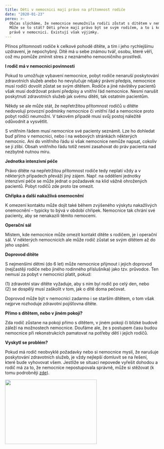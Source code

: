 ```yaml
---
title: Děti v nemocnici mají právo na přítomnost rodiče
date: "2020-01-23"
perex: >-
  Občas slýcháme, že nemocnice neumožnila rodiči zůstat s dítětem v nemocnici.
  Může se to stát? Děti přece mají právo být se svým rodičem, a to i když jsou
  právě v nemocnici. Existují však výjimky.
---
```


<p>Přínos přítomnosti rodiče k celkové pohodě dítěte, a tím i jeho rychlejšímu uzdravení, je nepochybný. Dítě má u sebe známou tvář, osobu, které věří, což mu pomůže zmírnit stres z neznámého nemocničního prostředí.</p><p><strong>I rodič má v nemocnici povinnosti</strong></p><p>Pokud to umožňuje vybavení nemocnice, pobyt rodiče nenaruší poskytování zdravotních služeb anebo ho nevylučuje nějaký právní předpis, nemocnice musí rodiči dovolit zůstat se svým dítětem. Rodiče a jiné návštěvy pacientů však musí dodržovat právní předpisy a vnitřní řád nemocnice. Nesmí narušit poskytnutí zdravotních služeb jak svému dítěti, tak ostatním pacientům.</p><p>Někdy se ale může stát, že nepřetržitou přítomnost rodičů u dítěte nedovolují provozní podmínky nemocnice či vnitřní řád a nemocnice proto pobyt rodiči neumožní. V takovém případě musí svůj postoj náležitě odůvodnit a vysvětlit.</p><p>S vnitřním řádem musí nemocnice své pacienty seznámit. Lze ho dohledat buď přímo v nemocnici, nebo i na webových stránkách některých nemocnic. Ani do vnitřního řádu si však nemocnice nemůže napsat, cokoliv se jí zlíbí. Obsah vnitřního řádu totiž nesmí zasahovat do práv pacienta nad nezbytně nutnou míru.</p><p><strong>Jednotka intenzivní péče</strong></p><p>Právo dítěte na nepřetržitou přítomnost rodiče tedy neplatí vždy a v některých případech převáží jiný zájem. Např. na oddělení jednotky intenzivní péče se může jednat o požadavek na klid vážně ohrožených pacientů. Pobyt rodičů zde proto lze omezit.</p><p><strong>Chřipka a další nakažlivá onemocnění</strong></p><p>K omezení kontaktu může dojít také během zvýšeného výskytu nakažlivých onemocnění – typicky to bývá v období chřipek. Nemocnice tak chrání své pacienty, aby se nenakazili těmito nemocemi.</p><p><strong>Operační sál</strong></p><p>Místem, kde nemocnice může omezit kontakt dítěte s rodičem, je i operační sál. V některých nemocnicích ale může rodič zůstat se svým dítětem až do jeho uspání.</p><p><strong>Doprovod dítěte</strong></p><p>S nejmenšími dětmi (do 6 let) může nemocnice přijmout i jejich doprovod (nejčastěji rodiče nebo jiného rodinného příslušníka) jako tzv. průvodce. Ten nemusí za pobyt v nemocnici platit, pokud:</p><p>(1)&nbsp;zdravotní stav dítěte vyžaduje, aby s ním byl rodič po celý den, nebo<br />(2)&nbsp;se dospělý musí zaškolit v tom, jak o dítě doma pečovat.</p><p>Doprovod může být v nemocnici zadarmo i se starším dítětem, o tom však nejprve rozhoduje zdravotní pojišťovna dítěte.</p><p><strong>Přímo s dítětem, nebo v jiném pokoji?</strong></p><p>Zda rodič zůstane na pokoji přímo s dítětem, v jiném pokoji či blízké budově záleží na možnostech nemocnice. Doufáme ale, že s postupem času budou nemocnice při rekonstrukcích pamatovat na potřeby dětí i jejich rodičů.</p><p><strong>Vyskytl se problém?</strong></p><p>Pokud má rodič neobvyklé požadavky nebo si nemocnice myslí, že narušuje poskytování zdravotních služeb, je vždy nejlepší domluvit se na řešení, které bude vyhovovat všem. Jestliže se situaci nepovede vyřešit dohodou a rodič má za to, že nemocnice nepostupovala správně, může si stěžovat (k tomu podrobněji <a href="https://www.ochrance.cz/fileadmin/user_upload/Letaky/Zdravotnictvi-stiznosti.pdf" target="_blank">zde</a>).</p><p><img src="/media/nemocnice_01.jpg.jpg" height="211" width="300" alt="" /></p>
